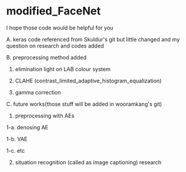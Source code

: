 # modified_FaceNet


I hope those code would be helpful for you



A. keras code referenced from Skuldur's git
but little changed and my question on research and codes added


B. preprocessing method added

1. elimination light on LAB colour system

2. CLAHE (contrast_limited_adaptive_histogram_equalization)

3. gamma correction



C. future works(those stuff will be added in wooramkang's git)

1. preprocessing with AEs

  1-a. denosing AE
  
  1-b. VAE
  
  1-c. etc
  
2. situation recognition (called as image captioning) research 
